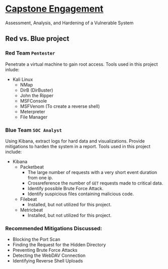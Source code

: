 # [Capstone Engagement](Capstone_Engangement/Capstone_Engagement_Project.pdf)
Assessment, Analysis,  and Hardening of a Vulnerable System

## Red vs. Blue project

### Red Team `Pentester`
Penetrate a virtual machine to gain root access. Tools used in this project inlude:
  - Kali Linux
    - NMap
    - DirB (DirBuster)
    - John the Ripper
    - MSFConsole
    - MSFVenom (To create a reverse shell)
    - Meterpreter
    - File Manager
  
### Blue Team `SOC Analyst`
Using Kibana, extract logs for hard data and visualizations. Provide mitigations to harden the system in a report. Tools used in this project include:
  - Kibana
    - Packetbeat
      - The large number of requests with a very short event duration from one ip.
      - Crossreference the number of `GET` requests made to critical data.
      - Identify possible Brute Force Attack.
      - Identify suspicious files containing malicious code. 
    - Filebeat
      - Installed, but not utilized for this project.
    - Metricbeat
      - Installed, but not utilized for this project.

### Recommended Mitigations Discussed:
  - Blocking the Port Scan
  - Finding the Request for the Hidden Directory
  - Preventing Brute Force Attacks
  - Detecting the WebDAV Connection
  - Identifying Reverse Shell Uploads
